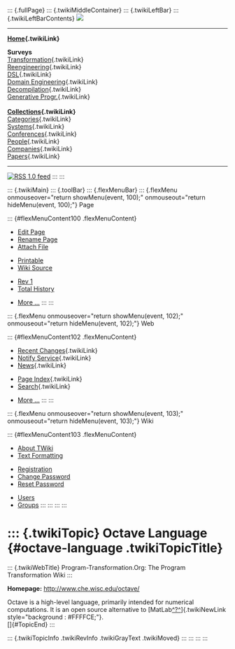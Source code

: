 ::: {.fullPage}
::: {.twikiMiddleContainer}
::: {.twikiLeftBar}
::: {.twikiLeftBarContents}
![](../pub/transformation.gif)

------------------------------------------------------------------------

**[Home](WebHome){.twikiLink}**

**Surveys**\
[Transformation](ProgramTransformation){.twikiLink}\
[Reengineering](ReengineeringWiki){.twikiLink}\
[DSL](DomainSpecificLanguages){.twikiLink}\
[Domain Engineering](DomainEngineering){.twikiLink}\
[Decompilation](DeCompilation){.twikiLink}\
[Generative Progr.](GenerativeProgrammingWiki){.twikiLink}\
\
**[Collections](CategoryCollection){.twikiLink}**\
[Categories](CategoryCategory){.twikiLink}\
[Systems](TransformationSystems){.twikiLink}\
[Conferences](TransformationConferences){.twikiLink}\
[People](TransformationPeople){.twikiLink}\
[Companies](TransformationCompanies){.twikiLink}\
[Papers](CategoryPaper){.twikiLink}

------------------------------------------------------------------------

[![](../pub/rss.gif "RSS 1.0 feed")](WebRss@skin=rss)
:::
:::

::: {.twikiMain}
::: {.toolBar}
::: {.flexMenuBar}
::: {.flexMenu onmouseover="return showMenu(event, 100);" onmouseout="return hideMenu(event, 100);"}
Page

::: {#flexMenuContent100 .flexMenuContent}
-   [Edit
    Page](http://www.program-transformation.org/edit/Transform/OctaveLanguage?t=1536826523)
-   [Rename
    Page](http://www.program-transformation.org/rename/Transform/OctaveLanguage)
-   [Attach
    File](http://www.program-transformation.org/attach/Transform/OctaveLanguage)

<!-- -->

-   [Printable](http://www.program-transformation.org/view/Transform/OctaveLanguage?skin=print.pattern)
-   [Wiki
    Source](http://www.program-transformation.org/view/Transform/OctaveLanguage?skin=text&raw=on&contenttype=text/plain)

<!-- -->

-   [Rev
    1](http://www.program-transformation.org/view/Transform/OctaveLanguage?rev=1.1)
-   [Total
    History](http://www.program-transformation.org/rdiff/Transform/OctaveLanguage)

<!-- -->

-   [More
    \...](http://www.program-transformation.org/oops/Transform/OctaveLanguage?template=oopsmore&param1=1.1&param2=1.1)
:::
:::

::: {.flexMenu onmouseover="return showMenu(event, 102);" onmouseout="return hideMenu(event, 102);"}
Web

::: {#flexMenuContent102 .flexMenuContent}
-   [Recent Changes](WebChanges){.twikiLink}
-   [Notify Service](WebNotify){.twikiLink}
-   [News](WebNews){.twikiLink}

<!-- -->

-   [Page Index](WebIndex){.twikiLink}
-   [Search](WebSearch){.twikiLink}

<!-- -->

-   [More
    \...](http://www.program-transformation.org/oops/Transform/OctaveLanguage?template=oopsmore&param1=1.1&param2=1.1)
:::
:::

::: {.flexMenu onmouseover="return showMenu(event, 103);" onmouseout="return hideMenu(event, 103);"}
Wiki

::: {#flexMenuContent103 .flexMenuContent}
-   [About
    TWiki](http://www.program-transformation.org/view/TWiki/WebHome)
-   [Text
    Formatting](http://www.program-transformation.org/view/TWiki/TextFormattingRules)

<!-- -->

-   [Registration](http://www.program-transformation.org/view/TWiki/TWikiRegistration)
-   [Change
    Password](http://www.program-transformation.org/view/TWiki/ChangePassword)
-   [Reset
    Password](http://www.program-transformation.org/view/TWiki/ResetPassword)

<!-- -->

-   [Users](http://www.program-transformation.org/view/Main/TWikiUsers)
-   [Groups](http://www.program-transformation.org/view/Main/TWikiGroups)
:::
:::
:::
:::

::: {.twikiTopic}
Octave Language {#octave-language .twikiTopicTitle}
===============

::: {.twikiWebTitle}
Program-Transformation.Org: The Program Transformation Wiki
:::

**Homepage:** <http://www.che.wisc.edu/octave/>

Octave is a high-level language, primarily intended for numerical
computations. It is an open source alternative to
[MatLab[^?^](http://www.program-transformation.org/edit/Transform/MatLab?topicparent=Transform.OctaveLanguage)]{.twikiNewLink
style="background : #FFFFCE;"}.\
[]{#TopicEnd}
:::

::: {.twikiTopicInfo .twikiRevInfo .twikiGrayText .twikiMoved}
:::
:::
:::
:::
